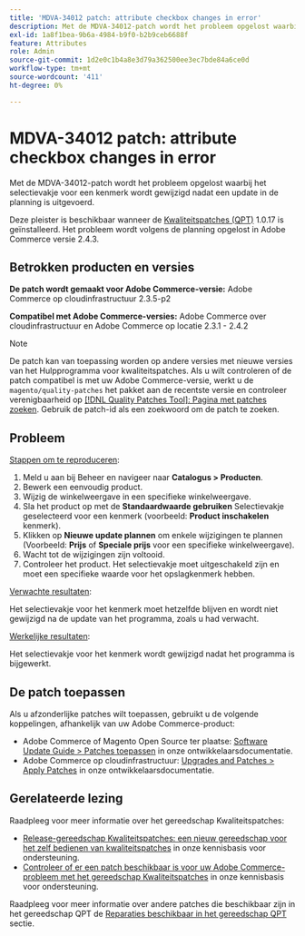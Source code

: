 ```yaml
---
title: 'MDVA-34012 patch: attribute checkbox changes in error'
description: Met de MDVA-34012-patch wordt het probleem opgelost waarbij het selectievakje voor een kenmerk wordt gewijzigd nadat een update in de planning is uitgevoerd.
exl-id: 1a8f1bea-9b6a-4984-b9f0-b2b9ceb6688f
feature: Attributes
role: Admin
source-git-commit: 1d2e0c1b4a8e3d79a362500ee3ec7bde84a6ce0d
workflow-type: tm+mt
source-wordcount: '411'
ht-degree: 0%

---
```


# MDVA-34012 patch: attribute checkbox changes in error

Met de MDVA-34012-patch wordt het probleem opgelost waarbij het selectievakje voor een kenmerk wordt gewijzigd nadat een update in de planning is uitgevoerd.

Deze pleister is beschikbaar wanneer de [Kwaliteitspatches (QPT)](https://devdocs.magento.com/guides/v2.4/comp-mgr/patching.html#mqp) 1.0.17 is geïnstalleerd. Het probleem wordt volgens de planning opgelost in Adobe Commerce versie 2.4.3.

## Betrokken producten en versies

**De patch wordt gemaakt voor Adobe Commerce-versie:** Adobe Commerce op cloudinfrastructuur 2.3.5-p2

**Compatibel met Adobe Commerce-versies:** Adobe Commerce over cloudinfrastructuur en Adobe Commerce op locatie 2.3.1 - 2.4.2

>[!NOTE]
>
>De patch kan van toepassing worden op andere versies met nieuwe versies van het Hulpprogramma voor kwaliteitspatches. Als u wilt controleren of de patch compatibel is met uw Adobe Commerce-versie, werkt u de `magento/quality-patches` het pakket aan de recentste versie en controleer verenigbaarheid op [[!DNL Quality Patches Tool]: Pagina met patches zoeken](https://devdocs.magento.com/quality-patches/tool.html#patch-grid). Gebruik de patch-id als een zoekwoord om de patch te zoeken.

## Probleem

<u>Stappen om te reproduceren</u>:

1. Meld u aan bij Beheer en navigeer naar **Catalogus > Producten**.
1. Bewerk een eenvoudig product.
1. Wijzig de winkelweergave in een specifieke winkelweergave.
1. Sla het product op met de **Standaardwaarde gebruiken** Selectievakje geselecteerd voor een kenmerk (voorbeeld: **Product inschakelen** kenmerk).
1. Klikken op **Nieuwe update plannen** om enkele wijzigingen te plannen (Voorbeeld: **Prijs** of **Speciale prijs** voor een specifieke winkelweergave).
1. Wacht tot de wijzigingen zijn voltooid.
1. Controleer het product. Het selectievakje moet uitgeschakeld zijn en moet een specifieke waarde voor het opslagkenmerk hebben.

<u>Verwachte resultaten</u>:

Het selectievakje voor het kenmerk moet hetzelfde blijven en wordt niet gewijzigd na de update van het programma, zoals u had verwacht.

<u>Werkelijke resultaten</u>:

Het selectievakje voor het kenmerk wordt gewijzigd nadat het programma is bijgewerkt.

## De patch toepassen

Als u afzonderlijke patches wilt toepassen, gebruikt u de volgende koppelingen, afhankelijk van uw Adobe Commerce-product:

* Adobe Commerce of Magento Open Source ter plaatse: [Software Update Guide > Patches toepassen](https://devdocs.magento.com/guides/v2.4/comp-mgr/patching/mqp.html) in onze ontwikkelaarsdocumentatie.
* Adobe Commerce op cloudinfrastructuur: [Upgrades and Patches > Apply Patches](https://devdocs.magento.com/cloud/project/project-patch.html) in onze ontwikkelaarsdocumentatie.

## Gerelateerde lezing

Raadpleeg voor meer informatie over het gereedschap Kwaliteitspatches:

* [Release-gereedschap Kwaliteitspatches: een nieuw gereedschap voor het zelf bedienen van kwaliteitspatches](/help/announcements/adobe-commerce-announcements/magento-quality-patches-released-new-tool-to-self-serve-quality-patches.md) in onze kennisbasis voor ondersteuning.
* [Controleer of er een patch beschikbaar is voor uw Adobe Commerce-probleem met het gereedschap Kwaliteitspatches](/help/support-tools/patches-available-in-qpt-tool/check-patch-for-magento-issue-with-magento-quality-patches.md) in onze kennisbasis voor ondersteuning.

Raadpleeg voor meer informatie over andere patches die beschikbaar zijn in het gereedschap QPT de [Reparaties beschikbaar in het gereedschap QPT](https://support.magento.com/hc/en-us/sections/360010506631-Patches-available-in-QPT-tool-) sectie.
